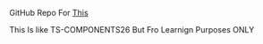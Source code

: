 GitHub Repo For [This](https://github.com/Coolis1362/TS-COMPONENTS26/blob/main/Student%20Edition%202025-2026%20Installer/installer.py)

This Is like TS-COMPONENTS26 But Fro Learnign Purposes ONLY
